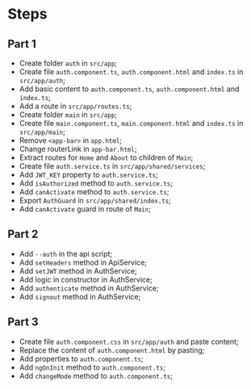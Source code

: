 # Steps

## Part 1

- Create folder `auth` in `src/app`;
- Create file `auth.component.ts`, `auth.component.html` and `index.ts` in `src/app/auth`;
- Add basic content to `auth.component.ts`, `auth.component.html` and `index.ts`;
- Add a route in `src/app/routes.ts`;
- Create folder `main` in `src/app`;
- Create file `main.component.ts`, `main.component.html` and `index.ts` in `src/app/main`;
- Remove `<app-bar>` in `app.html`;
- Change routerLink in `app-bar.html`;
- Extract routes for `Home` and `About` to children of `Main`;
- Create file `auth.service.ts` in `src/app/shared/services`;
- Add `JWT_KEY` property to `auth.service.ts`;
- Add `isAuthorized` method to `auth.service.ts`;
- Add `canActivate` method to `auth.service.ts`;
- Export `AuthGuard` in `src/app/shared/index.ts`;
- Add `canActivate` guard in route of `Main`;

## Part 2

- Add `--auth` in the api script;
- Add `setHeaders` method in ApiService;
- Add `setJWT` method in AuthService;
- Add logic in constructor in AuthService;
- Add `authenticate` method in AuthService;
- Add `signout` method in AuthService;

## Part 3

- Create file `auth.component.css` in `src/app/auth` and paste content;
- Replace the content of `auth.component.html` by pasting;
- Add properties to `auth.component.ts`;
- Add `ngOnInit` method to `auth.component.ts`;
- Add `changeMode` method to `auth.component.ts`;
